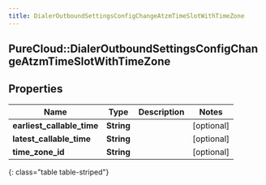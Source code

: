 ```yaml
---
title: DialerOutboundSettingsConfigChangeAtzmTimeSlotWithTimeZone
---
```

## PureCloud::DialerOutboundSettingsConfigChangeAtzmTimeSlotWithTimeZone

## Properties

|Name | Type | Description | Notes|
|------------ | ------------- | ------------- | -------------|
| **earliest_callable_time** | **String** |  | [optional] |
| **latest_callable_time** | **String** |  | [optional] |
| **time_zone_id** | **String** |  | [optional] |
{: class="table table-striped"}


